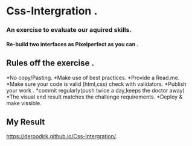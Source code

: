 # Css-Intergration .

### An exercise to evaluate  our aquired skills.

#### Re-build two interfaces as Pixelperfect as you can .

## Rules off the exercise .

*No copy/Pasting.
*Make use of best practices.
*Provide a Read.me.
*Make sure your code is valid (html,css) check with validators.
*Publish your work .
*commit regularly(push twice a day,keeps the doctor away)
*The visual end result matches the challenge requirements.
*Deploy & make vissible.

## My Result 

https://deroodirk.github.io/Css-Intergration/.
